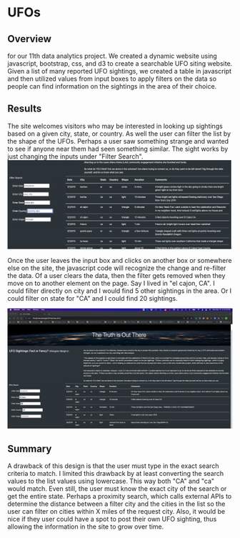 # UFOs
## Overview
for our 11th data analytics project.  We created a dynamic website using javascript, bootstrap, css, and d3 to create a searchable UFO siting website.  Given a list of many reported UFO sightings, we created a table in javascript and then utilized values from input boxes to apply filters on the data so people can find information on the sightings in the area of their choice.
## Results
The site welcomes visitors who may be interested in looking up sightings based on a given city, state, or country.  As well the user can filter the list by the shape of the UFOs.  Perhaps a user saw something strange and wanted to see if anyone near them had seen something similar.  The sight works by just changing the inputs under "Filter Search".  
![Filter Search](./static/images/filter%20boxes.png)

Once the user leaves the input box and clicks on another box or somewhere else on the site, the javascript code will recognize the change and re-filter the data.  Of a user clears the data, then the filter gets removed when they move on to another element on the page.  Say I lived in "el cajon, CA".  I could filter directly on city and I would find 5 other sightings in the area.  Or I could filter on state for "CA" and I could find 20 sightings.  

![UFO WebSite](./static/images/ufosighting.png)
## Summary
A drawback of this design is that the user must type in the exact search criteria to match.  I limited this drawback by at least converting the search values to the list values using lowercase.  This way both "CA" and "ca" would match.  Even still, the user must know the exact city of the search or get the entire state.  Perhaps a proximity search, which calls external APIs to determine the distance between a filter city and the cities in the list so the user can filter on cities within X miles of the request city.  Also, it would be nice if they user could have a spot to post their own UFO sighting, thus allowing the information in the site to grow over time.  